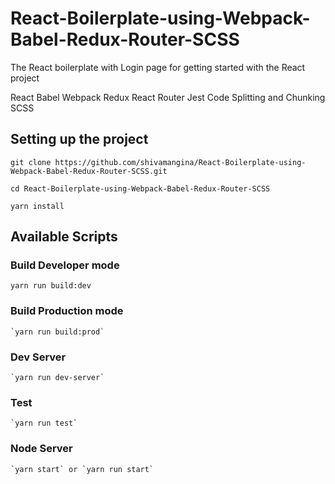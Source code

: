 # React-Boilerplate-using-Webpack-Babel-Redux-Router-SCSS
The React boilerplate with Login page  for getting started with the React project

React
Babel
Webpack
Redux
React Router
Jest
Code Splitting and Chunking
SCSS

## Setting up the project

  `git clone https://github.com/shivamangina/React-Boilerplate-using-Webpack-Babel-Redux-Router-SCSS.git`
  
  `cd React-Boilerplate-using-Webpack-Babel-Redux-Router-SCSS`
 
  `yarn install`
 
 ## Available Scripts
 
 ### Build Developer mode
 `yarn run build:dev`
 
 ### Build Production mode
    `yarn run build:prod`
    
 ### Dev Server
    `yarn run dev-server`
  
 ### Test
    `yarn run test`
 ### Node Server
    `yarn start` or `yarn run start`

